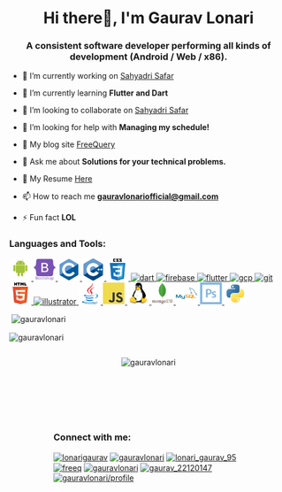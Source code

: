 <h1 align="center">Hi there👋, I'm Gaurav Lonari</h1>
<h3 align="center">A consistent software developer performing all kinds of development (Android / Web / x86).</h3>

<!-- <p align="left"> <img src="https://komarev.com/ghpvc/?username=gauravlonari&label=Profile%20views&color=0e75b6&style=flat" alt="gauravlonari" /> </p> -->

- 🔭 I’m currently working on [Sahyadri Safar](https://github.com/gauravlonari/SahyadriSafar)

- 🌱 I’m currently learning **Flutter and Dart**

- 👯 I’m looking to collaborate on [Sahyadri Safar](https://github.com/gauravlonari/SahyadriSafar)

- 🤝 I’m looking for help with **Managing my schedule!**

- 📝 My blog site <a target="_blank" href="https://www.freeqry.blogspot.com">FreeQuery</a>

- 💬 Ask me about **Solutions for your technical problems.**

- 📄 My Resume <a href="https://drive.google.com/drive/folders/1JoYhvR2LAOs7atCZcOqDiwgNE3ThsOnS?usp=sharing" target="_blank">Here</a>

- 📫 How to reach me **gauravlonariofficial@gmail.com**

- ⚡ Fun fact **LOL**

<h3 align="left">Languages and Tools:</h3>
<p align="left"> <a href="https://developer.android.com" target="_blank" rel="noreferrer"> <img src="https://raw.githubusercontent.com/devicons/devicon/master/icons/android/android-original-wordmark.svg" alt="android" width="40" height="40"/> </a> <a href="https://getbootstrap.com" target="_blank" rel="noreferrer"> <img src="https://raw.githubusercontent.com/devicons/devicon/master/icons/bootstrap/bootstrap-plain-wordmark.svg" alt="bootstrap" width="40" height="40"/> </a> <a href="https://www.cprogramming.com/" target="_blank" rel="noreferrer"> <img src="https://raw.githubusercontent.com/devicons/devicon/master/icons/c/c-original.svg" alt="c" width="40" height="40"/> </a> <a href="https://www.w3schools.com/cpp/" target="_blank" rel="noreferrer"> <img src="https://raw.githubusercontent.com/devicons/devicon/master/icons/cplusplus/cplusplus-original.svg" alt="cplusplus" width="40" height="40"/> </a> <a href="https://www.w3schools.com/css/" target="_blank" rel="noreferrer"> <img src="https://raw.githubusercontent.com/devicons/devicon/master/icons/css3/css3-original-wordmark.svg" alt="css3" width="40" height="40"/> </a> <a href="https://dart.dev" target="_blank" rel="noreferrer"> <img src="https://www.vectorlogo.zone/logos/dartlang/dartlang-icon.svg" alt="dart" width="40" height="40"/> </a> <a href="https://firebase.google.com/" target="_blank" rel="noreferrer"> <img src="https://www.vectorlogo.zone/logos/firebase/firebase-icon.svg" alt="firebase" width="40" height="40"/> </a> <a href="https://flutter.dev" target="_blank" rel="noreferrer"> <img src="https://www.vectorlogo.zone/logos/flutterio/flutterio-icon.svg" alt="flutter" width="40" height="40"/> </a> <a href="https://cloud.google.com" target="_blank" rel="noreferrer"> <img src="https://www.vectorlogo.zone/logos/google_cloud/google_cloud-icon.svg" alt="gcp" width="40" height="40"/> </a> <a href="https://git-scm.com/" target="_blank" rel="noreferrer"> <img src="https://www.vectorlogo.zone/logos/git-scm/git-scm-icon.svg" alt="git" width="40" height="40"/> </a> <a href="https://www.w3.org/html/" target="_blank" rel="noreferrer"> <img src="https://raw.githubusercontent.com/devicons/devicon/master/icons/html5/html5-original-wordmark.svg" alt="html5" width="40" height="40"/> </a> <a href="https://www.adobe.com/in/products/illustrator.html" target="_blank" rel="noreferrer"> <img src="https://www.vectorlogo.zone/logos/adobe_illustrator/adobe_illustrator-icon.svg" alt="illustrator" width="40" height="40"/> </a> <a href="https://www.java.com" target="_blank" rel="noreferrer"> <img src="https://raw.githubusercontent.com/devicons/devicon/master/icons/java/java-original.svg" alt="java" width="40" height="40"/> </a> <a href="https://developer.mozilla.org/en-US/docs/Web/JavaScript" target="_blank" rel="noreferrer"> <img src="https://raw.githubusercontent.com/devicons/devicon/master/icons/javascript/javascript-original.svg" alt="javascript" width="40" height="40"/> </a> <a href="https://www.linux.org/" target="_blank" rel="noreferrer"> <img src="https://raw.githubusercontent.com/devicons/devicon/master/icons/linux/linux-original.svg" alt="linux" width="40" height="40"/> </a> <a href="https://www.mongodb.com/" target="_blank" rel="noreferrer"> <img src="https://raw.githubusercontent.com/devicons/devicon/master/icons/mongodb/mongodb-original-wordmark.svg" alt="mongodb" width="40" height="40"/> </a> <a href="https://www.mysql.com/" target="_blank" rel="noreferrer"> <img src="https://raw.githubusercontent.com/devicons/devicon/master/icons/mysql/mysql-original-wordmark.svg" alt="mysql" width="40" height="40"/> </a> <a href="https://www.photoshop.com/en" target="_blank" rel="noreferrer"> <img src="https://raw.githubusercontent.com/devicons/devicon/master/icons/photoshop/photoshop-line.svg" alt="photoshop" width="40" height="40"/> </a> <a href="https://www.python.org" target="_blank" rel="noreferrer"> <img src="https://raw.githubusercontent.com/devicons/devicon/master/icons/python/python-original.svg" alt="python" width="40" height="40"/> </a> </p>

<p>&nbsp;<img align="center" src="https://github-readme-stats.vercel.app/api?username=gauravlonari&show_icons=true&locale=en" alt="gauravlonari" /></p>

<p><img align="center" src="https://github-readme-streak-stats.herokuapp.com/?user=gauravlonari&" alt="gauravlonari" /></p>

<div style="display: flex;
    flex-direction: row;
    flex-wrap: wrap;
    align-content: space-around;
    justify-content: space-around;">
<p><img align="left" src="https://github-readme-stats.vercel.app/api/top-langs?username=gauravlonari&show_icons=true&locale=en&layout=compact" alt="gauravlonari" /></p>

  <div style="display: inline-block;
    padding: 2vh;">
<h3 align="left">Connect with me:</h3>
<p align="left">
<a href="https://twitter.com/lonarigaurav" target="blank"><img align="center" src="https://raw.githubusercontent.com/rahuldkjain/github-profile-readme-generator/master/src/images/icons/Social/twitter.svg" alt="lonarigaurav" height="30" width="40" /></a>
<a href="https://linkedin.com/in/gauravlonari" target="blank"><img align="center" src="https://raw.githubusercontent.com/rahuldkjain/github-profile-readme-generator/master/src/images/icons/Social/linked-in-alt.svg" alt="gauravlonari" height="30" width="40" /></a>
<a href="https://instagram.com/lonari_gaurav_95" target="blank"><img align="center" src="https://raw.githubusercontent.com/rahuldkjain/github-profile-readme-generator/master/src/images/icons/Social/instagram.svg" alt="lonari_gaurav_95" height="30" width="40" /></a>
<a href="https://www.youtube.com/c/freeq" target="blank"><img align="center" src="https://raw.githubusercontent.com/rahuldkjain/github-profile-readme-generator/master/src/images/icons/Social/youtube.svg" alt="freeq" height="30" width="40" /></a>
<a href="https://www.codechef.com/users/gauravlonari" target="blank"><img align="center" src="https://cdn.jsdelivr.net/npm/simple-icons@3.1.0/icons/codechef.svg" alt="gauravlonari" height="30" width="40" /></a>
<a href="https://www.hackerrank.com/gaurav_22120147" target="blank"><img align="center" src="https://raw.githubusercontent.com/rahuldkjain/github-profile-readme-generator/master/src/images/icons/Social/hackerrank.svg" alt="gaurav_22120147" height="30" width="40" /></a>
<a href="https://auth.geeksforgeeks.org/user/gauravlonari/profile" target="blank"><img align="center" src="https://raw.githubusercontent.com/rahuldkjain/github-profile-readme-generator/master/src/images/icons/Social/geeks-for-geeks.svg" alt="gauravlonari/profile" height="30" width="40" /></a>
</p>
    <div></div>
